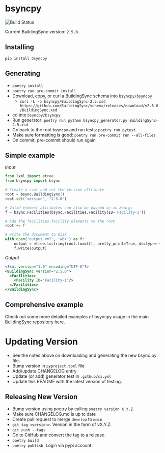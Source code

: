 # bsyncpy

![Build Status](https://github.com/BuildingSync/bsyncpy/actions/workflows/ci.yml/badge.svg?branch=develop)

Current BuildingSync version: `2.5.0`.

## Installing

`pip install bsyncpy`

## Generating
- `poetry install`
- `poetry run pre-commit install`
- Download, copy, or curl a BuildingSync schema into `bsyncpy/bsyncpy`
  - `curl -L -o bsyncpy/BuildingSync-2.5.xsd https://github.com/BuildingSync/schema/releases/download/v2.5.0/BuildingSync.xsd`
- cd into `bsyncpy/bsyncpy`
- Run generator: `poetry run python bsyncpy_generator.py BuildingSync-2.5.xsd`
- Go back to the root `bsyncpy` and run tests: `poetry run pytest`
- Make sure formatting is good: `poetry run pre-commit run --all-files`
- On commit, pre-commit should run again

## Simple example

*Input*
```python
from lxml import etree
from bsyncpy import bsync

# Create a root and set the version attribute
root = bsync.BuildingSync()
root.set('version', '2.5.0')

# Valid element attributes can also be passed in as kwargs
f = bsync.Facilities(bsync.Facilities.Facility(ID='Facility-1'))

# Add the facilities.facility elements to the root
root += f

# write the document to disk
with open('output.xml', 'wb+') as f:
    output = etree.tostring(root.toxml(), pretty_print=True, doctype='<?xml version="1.0" encoding="UTF-8"?>')
    f.write(output)
```

*Output*
```xml
<?xml version="1.0" encoding="UTF-8"?>
<BuildingSync version="2.5.0">
  <Facilities>
    <Facility ID="Facility-1"/>
  </Facilities>
</BuildingSync>
```

## Comprehensive example

Check out some more detailed examples of bsyncpy usage in the main BuildingSync repository [here](https://github.com/BuildingSync/schema/tree/develop-v2/docs/notebooks/bsync_examples).


# Updating Version

* See the notes above on downloading and generating the new bsync.py file. 
* Bump version in `pyproject.toml` file
* Add/update CHANGELOG entry
* Update (or add) generator test in `.github/ci.yml`
* Update this README with the latest version of testing.

## Releasing New Version

* Bump version using poetry by calling `poetry version X.Y.Z`
* Make sure CHANGELOG.md is up to date
* Create pull request to merge `develop` to `main`
* `git tag <version>`. Version in the form of vX.Y.Z.
* `git push --tags`.
* Go to GitHub and convert the tag to a release.
* `poetry build`
* `poetry publish`. Login via pypi account.
